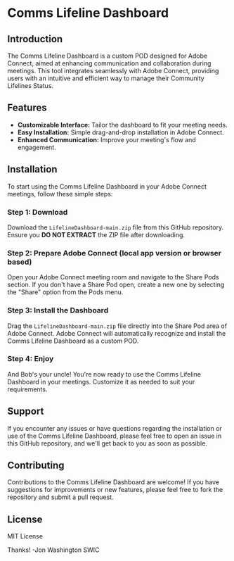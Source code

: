# Comms Lifeline Dashboard

## Introduction

The Comms Lifeline Dashboard is a custom POD designed for Adobe Connect, aimed at enhancing communication and collaboration during meetings. This tool integrates seamlessly with Adobe Connect, providing users with an intuitive and efficient way to manage their Community Lifelines Status.

## Features

- **Customizable Interface:** Tailor the dashboard to fit your meeting needs.
- **Easy Installation:** Simple drag-and-drop installation in Adobe Connect.
- **Enhanced Communication:** Improve your meeting's flow and engagement.

## Installation

To start using the Comms Lifeline Dashboard in your Adobe Connect meetings, follow these simple steps:

### Step 1: Download

Download the `LifelineDashboard-main.zip` file from this GitHub repository. Ensure you **DO NOT EXTRACT** the ZIP file after downloading.

### Step 2: Prepare Adobe Connect (local app version or browser based)

Open your Adobe Connect meeting room and navigate to the Share Pods section. If you don't have a Share Pod open, create a new one by selecting the "Share" option from the Pods menu.

### Step 3: Install the Dashboard

Drag the `LifelineDashboard-main.zip` file directly into the Share Pod area of Adobe Connect. Adobe Connect will automatically recognize and install the Comms Lifeline Dashboard as a custom POD.

### Step 4: Enjoy

And Bob's your uncle! You're now ready to use the Comms Lifeline Dashboard in your meetings. Customize it as needed to suit your requirements.

## Support

If you encounter any issues or have questions regarding the installation or use of the Comms Lifeline Dashboard, please feel free to open an issue in this GitHub repository, and we'll get back to you as soon as possible.

## Contributing

Contributions to the Comms Lifeline Dashboard are welcome! If you have suggestions for improvements or new features, please feel free to fork the repository and submit a pull request.

## License

MIT License

Thanks! -Jon Washington SWIC

